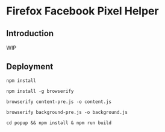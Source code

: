 # Firefox Facebook Pixel Helper

## Introduction

WIP

## Deployment

`npm install`

`npm install -g browserify`

`browserify content-pre.js -o content.js`

`browserify background-pre.js -o background.js`

`cd popup && npm install & npm run build`

